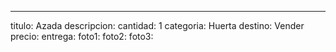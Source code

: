 ---
titulo: Azada
descripcion: 
cantidad: 1
categoria: Huerta
destino: Vender
precio: 
entrega: 
foto1: 
foto2: 
foto3: 
